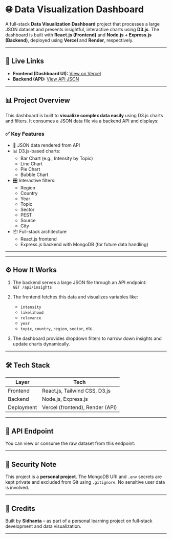 # 🌐 Data Visualization Dashboard

A full-stack **Data Visualization Dashboard** project that processes a large JSON dataset and presents insightful, interactive charts using **D3.js**. The dashboard is built with **React.js (Frontend)** and **Node.js + Express.js (Backend)**, deployed using **Vercel** and **Render**, respectively.

---

## 🔗 Live Links

- **Frontend (Dashboard UI):** [View on Vercel](https://visualization-dashboard-hazel.vercel.app/)
- **Backend (API):** [View API JSON](https://visualization-dashboard-backend-ehib.onrender.com/api/insights)

---

## 📊 Project Overview

This dashboard is built to **visualize complex data easily** using D3.js charts and filters. It consumes a JSON data file via a backend API and displays:

### ✅ Key Features

- 📁 JSON data rendered from API
- 📊 D3.js-based charts:
  - Bar Chart (e.g., Intensity by Topic)
  - Line Chart
  - Pie Chart
  - Bubble Chart
- 🎛️ Interactive filters:
  - Region
  - Country
  - Year
  - Topic
  - Sector
  - PEST
  - Source
  - City
- 📦 Full-stack architecture
  - React.js frontend
  - Express.js backend with MongoDB (for future data handling)

---



---

## ⚙️ How It Works

1. The backend serves a large JSON file through an API endpoint:  
   `GET /api/insights`

2. The frontend fetches this data and visualizes variables like:
   - `intensity`
   - `likelihood`
   - `relevance`
   - `year`
   - `topic`, `country`, `region`, `sector`, etc.

3. The dashboard provides dropdown filters to narrow down insights and update charts dynamically.

---

## 🛠️ Tech Stack

| Layer      | Tech                            |
|------------|----------------------------------|
| Frontend   | React.js, Tailwind CSS, D3.js    |
| Backend    | Node.js, Express.js              |
| Deployment | Vercel (frontend), Render (API)  |

---

## 📌 API Endpoint

You can view or consume the raw dataset from this endpoint:

---

## 🔐 Security Note

This project is a **personal project**. The MongoDB URI and `.env` secrets are kept private and excluded from Git using `.gitignore`. No sensitive user data is involved.

---

## 🤝 Credits

Built by **Sidhanta** – as part of a personal learning project on full-stack development and data visualization.

---


